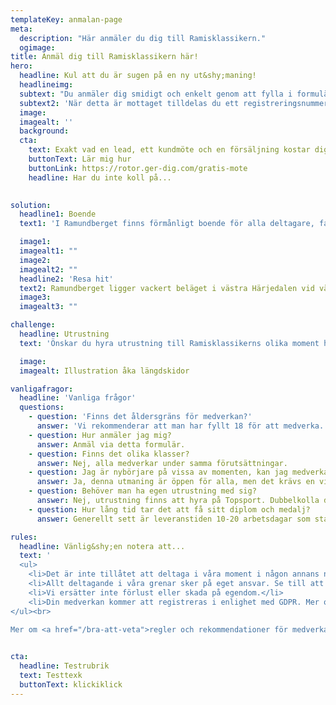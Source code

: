 ```yaml
---
templateKey: anmalan-page
meta: 
  description: "Här anmäler du dig till Ramisklassikern."
  ogimage: 
title: Anmäl dig till Ramisklassikern här!
hero:
  headline: Kul att du är sugen på en ny ut&shy;maning!
  headlineimg: 
  subtext: "Du anmäler dig smidigt och enkelt genom att fylla i formuläret."
  subtext2: 'När detta är mottaget tilldelas du ett registreringsnummer.' 
  image: 
  imagealt: ''
  background: 
  cta: 
    text: Exakt vad en lead, ett kundmöte och en försäljning kostar dig? Varför dina annonser på Google och sociala medier inte fungerar? Hur du bygger upp ett säljflöde som är helt automatiserat?
    buttonText: Lär mig hur
    buttonLink: https://rotor.ger-dig.com/gratis-mote
    headline: Har du inte koll på...

  
solution:
  headline1: Boende
  text1: 'I Ramundberget finns förmånligt boende för alla deltagare, familjer och anhöriga. Välj bland hotell, lägenheter, stugor och vandrarhem. <br><br>I Ramundbergets bykärna finner du torget omgivet av hotell Fjällgården, restauranger och caféer samt sportbutiken Topsport som hyr ut den utrustning ni kan tänkas behöva. Torget är mötesplatsen och utgångspunkten för många av grenarna och här finns också en stor parkeringsplats. <br><br>Läs mer om Ramundbergets boendealternativ här.' 

  image1: 
  imagealt1: ""
  image2: 
  imagealt2: ""
  headline2: 'Resa hit'
  text2: Ramundberget ligger vackert beläget i västra Härjedalen vid vägs ände, två mil från norska gränsen och 750 meter över havet. 59 mil från Stockholm, 98 mil från Malmö. Till Ramundberget tar du dig med bil, buss, flyg eller tåg med transfer. På plats finns allt du behöver nära och det är gångavstånd från de flesta boenden i området. Läs mer om resalternativen här.
  image3: 
  imagealt3: ""

challenge:
  headline: Utrustning
  text: 'Önskar du hyra utrustning till Ramisklassikerns olika moment hittar du allt du behöver på <a href="https://www.ramundberget.se/sportbutik/" target="_blank" ref="noreferrer">Topsport, sportbutik och uthyrning. Vi rekommenderar följande utrustning till de olika grenarna:' 

  image: 
  imagealt: Illustration åka längdskidor

vanligafragor:
  headline: 'Vanliga frågor'
  questions: 
    - question: 'Finns det åldersgräns för medverkan?'
      answer: 'Vi rekommenderar att man har fyllt 18 för att medverka. Är man yngre görs momenten i målmans sällskap. För de som just startat sin träningskarriär och är yngre finns rekommendationer på kortare distanser.'
    - question: Hur anmäler jag mig?
      answer: Anmäl via detta formulär.
    - question: Finns det olika klasser?
      answer: Nej, alla medverkar under samma förutsättningar. 
    - question: Jag är nybörjare på vissa av momenten, kan jag medverka?
      answer: Ja, denna utmaning är öppen för alla, men det krävs en viss fysik och god hälsa för att kunna genomföra momenten. Har man aldrig gått på topptur rekommenderas att gå med guide första gången.
    - question: Behöver man ha egen utrustning med sig?
      answer: Nej, utrustning finns att hyra på Topsport. Dubbelkolla dock alltid och förboka under högsäsong.
    - question: Hur lång tid tar det att få sitt diplom och medalj?
      answer: Generellt sett är leveranstiden 10-20 arbetsdagar som standard.

rules:
  headline: Vänlig&shy;en notera att...
  text: '
  <ul>
	<li>Det är inte tillåtet att deltaga i våra moment i någon annans namn.</li>
	<li>Allt deltagande i våra grenar sker på eget ansvar. Se till att du har en olycksfallsförsäkring.</li>
	<li>Vi ersätter inte förlust eller skada på egendom.</li>
	<li>Din medverkan kommer att registreras i enlighet med GDPR. Mer om <a href="/gdpr"> GDPR-Dataskyddsförordningen här.</a></li>
</ul><br>

Mer om <a href="/bra-att-veta">regler och rekommendationer för medverkan här.</a>'
  

cta:
  headline: Testrubrik
  text: Testtexk
  buttonText: klickiklick
---
```

